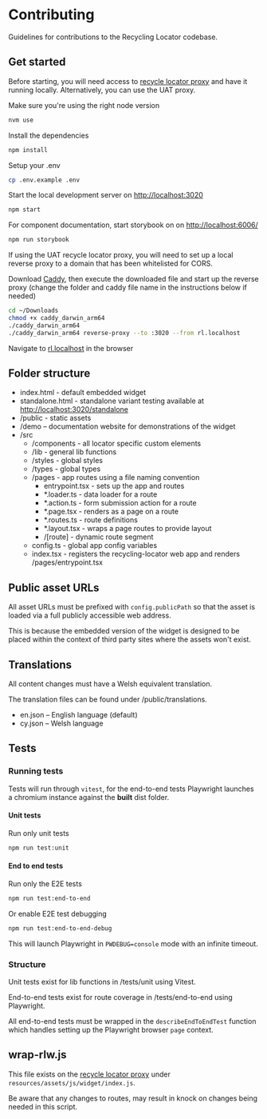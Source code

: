 # Contributing

Guidelines for contributions to the Recycling Locator codebase.

## Get started

Before starting, you will need access to [recycle locator proxy](https://github.com/etchteam/recycle-locator) and have it running locally. Alternatively, you can use the UAT proxy.

Make sure you're using the right node version

```bash
nvm use
```

Install the dependencies

```bash
npm install
```

Setup your .env

```bash
cp .env.example .env
```

Start the local development server on [http://localhost:3020](http://localhost:3020)

```bash
npm start
```

For component documentation, start storybook on on [http://localhost:6006/](http://localhost:6006/)

```bash
npm run storybook
```

If using the UAT recycle locator proxy, you will need to set up a local reverse proxy to a domain that has been whitelisted for CORS.

Download [Caddy](https://caddyserver.com/), then execute the downloaded file and start up the reverse proxy (change the folder and caddy file name in the instructions below if needed)

```bash
cd ~/Downloads
chmod +x caddy_darwin_arm64
./caddy_darwin_arm64
./caddy_darwin_arm64 reverse-proxy --to :3020 --from rl.localhost
```

Navigate to [rl.localhost](rl.localhost) in the browser

## Folder structure

- index.html - default embedded widget
- standalone.html - standalone variant testing available at [http://localhost:3020/standalone](http://localhost:3020/standalone)
- /public - static assets
- /demo – documentation website for demonstrations of the widget
- /src
  - /components - all locator specific custom elements
  - /lib - general lib functions
  - /styles - global styles
  - /types - global types
  - /pages - app routes using a file naming convention
    - entrypoint.tsx - sets up the app and routes
    - *.loader.ts - data loader for a route
    - *.action.ts - form submission action for a route
    - *.page.tsx - renders as a page on a route
    - *.routes.ts - route definitions
    - *.layout.tsx - wraps a page routes to provide layout
    - /\[route\] - dynamic route segment
  - config.ts - global app config variables
  - index.tsx - registers the recycling-locator web app and renders /pages/entrypoint.tsx

## Public asset URLs

All asset URLs must be prefixed with `config.publicPath` so that the asset is loaded via a full publicly accessible web address.

This is because the embedded version of the widget is designed to be placed within the context of third party sites where the assets won't exist.

## Translations

All content changes must have a Welsh equivalent translation.

The translation files can be found under /public/translations.

- en.json – English language (default)
- cy.json – Welsh language

## Tests

### Running tests

Tests will run through `vitest`, for the end-to-end tests Playwright launches a chromium instance against the **built** dist folder.

#### Unit tests

Run only unit tests

```bash
npm run test:unit
```

#### End to end tests

Run only the E2E tests

```bash
npm run test:end-to-end
```

Or enable E2E test debugging

```bash
npm run test:end-to-end-debug
```

This will launch Playwright in `PWDEBUG=console` mode with an infinite timeout.

### Structure

Unit tests exist for lib functions in /tests/unit using Vitest.

End-to-end tests exist for route coverage in /tests/end-to-end using Playwright.

All end-to-end tests must be wrapped in the `describeEndToEndTest` function which handles setting up the Playwright browser `page` context.

## wrap-rlw.js

This file exists on the [recycle locator proxy](https://github.com/etchteam/recycle-locator) under `resources/assets/js/widget/index.js`.

Be aware that any changes to routes, may result in knock on changes being needed in this script.

